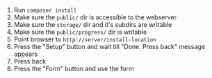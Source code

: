   1. Run `composer install`
  2. Make sure the `public/` dir is accessible to the webserver
  3. Make sure the `storage/` dir and it's subdirs are writable
  4. Make sure the `public/progress/` dir is writable
  5. Point browser to `http://server/install-location`
  6. Press the "Setup" button and wait till "Done. Press back" message appears 
  7. Press back
  8. Press the "Form" button and use the form
